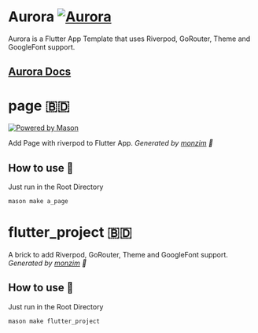 # Aurora [![Aurora](https://img.shields.io/badge/Aurora-red?style=for-the-badge?url=https%3A%2F%2Ftinyurl.com%2Fmason-badge)](https://docs.aurora.monzim.com)

Aurora is a Flutter App Template that uses Riverpod, GoRouter, Theme and GoogleFont support.

## [Aurora Docs ](https://docs.aurora.monzim.com)

# page 🇧🇩

[![Powered by Mason](https://img.shields.io/endpoint?url=https%3A%2F%2Ftinyurl.com%2Fmason-badge)](https://github.com/felangel/mason)

Add Page with riverpod to Flutter App.
_Generated by [monzim][1] 🧱_

## How to use 🚀

Just run in the Root Directory

    mason make a_page

# flutter_project 🇧🇩

A brick to add Riverpod, GoRouter, Theme and GoogleFont support.
_Generated by [monzim][1] 🧱_

## How to use 🚀

Just run in the Root Directory

    mason make flutter_project

[1]: https://github.com/Monzim
